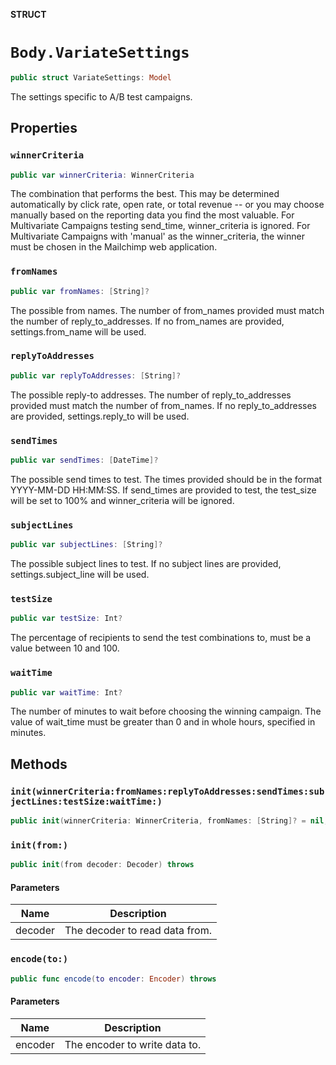 **STRUCT**

# `Body.VariateSettings`

```swift
public struct VariateSettings: Model
```

The settings specific to A/B test campaigns.

## Properties
### `winnerCriteria`

```swift
public var winnerCriteria: WinnerCriteria
```

The combination that performs the best. This may be determined automatically by click rate, open rate, or total revenue -- or you may choose manually based on the reporting data you find the most valuable. For Multivariate Campaigns testing send_time, winner_criteria is ignored. For Multivariate Campaigns with 'manual' as the winner_criteria, the winner must be chosen in the Mailchimp web application.

### `fromNames`

```swift
public var fromNames: [String]?
```

The possible from names. The number of from_names provided must match the number of reply_to_addresses. If no from_names are provided, settings.from_name will be used.

### `replyToAddresses`

```swift
public var replyToAddresses: [String]?
```

The possible reply-to addresses. The number of reply_to_addresses provided must match the number of from_names. If no reply_to_addresses are provided, settings.reply_to will be used.

### `sendTimes`

```swift
public var sendTimes: [DateTime]?
```

The possible send times to test. The times provided should be in the format YYYY-MM-DD HH:MM:SS. If send_times are provided to test, the test_size will be set to 100% and winner_criteria will be ignored.

### `subjectLines`

```swift
public var subjectLines: [String]?
```

The possible subject lines to test. If no subject lines are provided, settings.subject_line will be used.

### `testSize`

```swift
public var testSize: Int?
```

The percentage of recipients to send the test combinations to, must be a value between 10 and 100.

### `waitTime`

```swift
public var waitTime: Int?
```

The number of minutes to wait before choosing the winning campaign. The value of wait_time must be greater than 0 and in whole hours, specified in minutes.

## Methods
### `init(winnerCriteria:fromNames:replyToAddresses:sendTimes:subjectLines:testSize:waitTime:)`

```swift
public init(winnerCriteria: WinnerCriteria, fromNames: [String]? = nil, replyToAddresses: [String]? = nil, sendTimes: [DateTime]? = nil, subjectLines: [String]? = nil, testSize: Int? = nil, waitTime: Int? = nil)
```

### `init(from:)`

```swift
public init(from decoder: Decoder) throws
```

#### Parameters

| Name | Description |
| ---- | ----------- |
| decoder | The decoder to read data from. |

### `encode(to:)`

```swift
public func encode(to encoder: Encoder) throws
```

#### Parameters

| Name | Description |
| ---- | ----------- |
| encoder | The encoder to write data to. |

